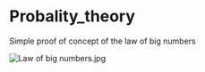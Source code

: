 # Probality_theory

Simple proof of concept of the law of big numbers

![Law of big numbers.jpg](..%2F..%2FOneDrive%2FPictures%2FLaw%20of%20big%20numbers.jpg)
